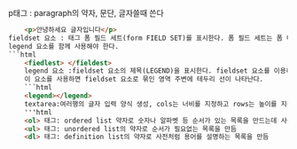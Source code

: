 p태그 : paragraph의 약자, 문단, 글자쓸때 쓴다
```html
    <p>안녕하세요 글자입니다</p>
fieldset 요소 : 태그 폼 필드 세트(form FIELD SET)를 표시한다. 폼 필드 세트는 폼 내에서 관련 컨트롤을 하나의 그룹으로 묶은 것을 말한다.
legend 요소를 함께 사용해야 한다.
```html
    <fiedlest> </fieldest>
    legend 요소 :fieldset 요소의 제목(LEGEND)을 표시한다. fieldset 요소를 이용하여 여러 개의 컨트롤들을 묶었으면 이 묶음이 어떤 성격 또는 용도인지 알려줄 필요가 있으며, 이때 legend 요소를 사용한다.
    이 요소를 사용하면 fieldset 요소로 묶인 영역 주변에 테두리 선이 나타난다.
    ```html
    <legend></legend>
    textarea:여러행의 글자 입력 양식 생성, cols는 너비를 지정하고 rows는 높이를 지정
    '''html
    <ol> 태그: ordered list 약자로 숫자나 알파벳 등 순서가 있는 목록을 만드는데 사용
    <ul> 태그: unordered list의 약자로 순서가 필요없는 목록을 만듬
    <dl> 태그: definition list의 약자로 사전처럼 용어를 설명하는 목록을 만듬    